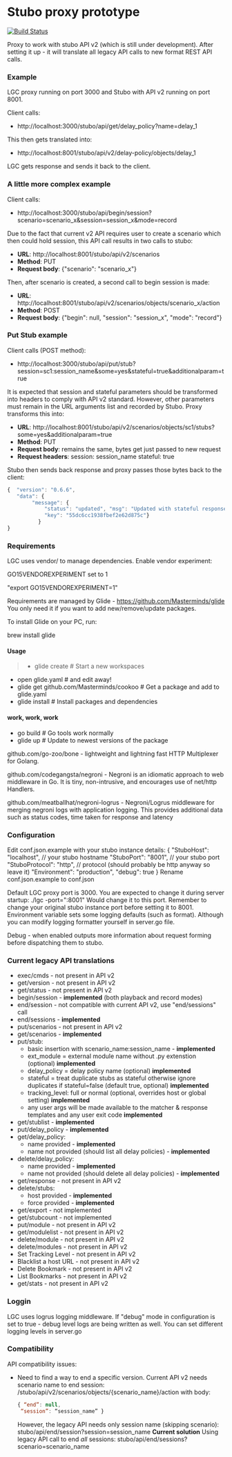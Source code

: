 # Stubo proxy prototype

[![Build Status](https://travis-ci.org/rusenask/lgc.svg?branch=master)](https://travis-ci.org/rusenask/lgc)

Proxy to work with stubo API v2 (which is still under development). After setting
it up - it will translate all legacy API calls to new format REST API calls.

### Example
LGC proxy running on port 3000 and Stubo with API v2 running on port 8001.

Client calls:
 * http://localhost:3000/stubo/api/get/delay_policy?name=delay_1

This then gets translated into:
* http://localhost:8001/stubo/api/v2/delay-policy/objects/delay_1

LGC gets response and sends it back to the client.

### A little more complex example
Client calls:
* http://localhost:3000/stubo/api/begin/session?scenario=scenario_x&session=session_x&mode=record

Due to the fact that current v2 API requires user to create a scenario which then could hold session,
this API call results in two calls to stubo:
* __URL__:           http://localhost:8001/stubo/api/v2/scenarios
* __Method__:        PUT
* __Request body__:  {"scenario": "scenario_x"}

Then, after scenario is created, a second call to begin session is made:
* __URL__:           http://localhost:8001/stubo/api/v2/scenarios/objects/scenario_x/action
* __Method__:        POST
* __Request body__:  {"begin": null, "session": "session_x",  "mode": "record"}

### Put Stub example
Client calls (POST method):
* http://localhost:3000/stubo/api/put/stub?session=sc1:session_name&some=yes&stateful=true&additionalparam=true

It is expected that session and stateful parameters should be transformed into headers to comply with API v2 standard.
However, other parameters must remain in the URL arguments list and recorded by Stubo. Proxy transforms this into:
* __URL__:             http://localhost:8001/stubo/api/v2/scenarios/objects/sc1/stubs?some=yes&additionalparam=true
* __Method__:          PUT
* __Request body__:    remains the same, bytes get just passed to new request
* __Request headers__: session: session_name
                       stateful: true  

Stubo then sends back response and proxy passes those bytes back to the client:
```javascript
{  "version": "0.6.6",
   "data": {
        "message": {
            "status": "updated", "msg": "Updated with stateful response",
            "key": "55dc6cc1938fbef2e62d875c"}
          }
}
```

### Requirements

LGC uses vendor/ to manage dependencies. Enable vendor experiment:

GO15VENDOREXPERIMENT set to 1

"export GO15VENDOREXPERIMENT=1"

Requirements are managed by Glide - https://github.com/Masterminds/glide
You only need it if you want to add new/remove/update packages.

To install Glide on your PC, run:

brew install glide

#### Usage

> * glide create                            # Start a new workspaces
* open glide.yaml                         # and edit away!
* glide get github.com/Masterminds/cookoo # Get a package and add to glide.yaml
* glide install                           # Install packages and dependencies
#### work, work, work
* go build                                # Go tools work normally
* glide up                                # Update to newest versions of the package


github.com/go-zoo/bone - lightweight and lightning fast HTTP Multiplexer for Golang.

github.com/codegangsta/negroni - Negroni is an idiomatic approach to web middleware in Go. It is tiny, non-intrusive, and encourages use of net/http Handlers.

github.com/meatballhat/negroni-logrus - Negroni/Logrus middleware for merging
negroni logs with application logging. This provides additional data such as status codes,
time taken for response and latency

### Configuration

Edit conf.json.example with your stubo instance details:
{
  "StuboHost": "localhost", // your stubo hostname
  "StuboPort": "8001",  // your stubo port
  "StuboProtocol": "http", // protocol (should probably be http anyway so leave it)
  "Environment": "production",
  "debug": true
}
Rename conf.json.example to conf.json

Default LGC proxy port is 3000. You are expected to change it during server startup:
./lgc -port=":8001"
Would change it to this port. Remember to change your original stubo instance port before setting it to 8001.
Environment variable sets some logging defaults (such as format). Although you can
modify logging formatter yourself in server.go file.

Debug - when enabled outputs more information about request forming before dispatching them to stubo.


### Current legacy API translations

* exec/cmds - not present in API v2
* get/version - not present in API v2
* get/status - not present in API v2
* begin/session - __implemented__ (both playback and record modes)
* end/session - not compatible with current API v2, use "end/sessions" call
* end/sessions - __implemented__
* put/scenarios - not present in API v2
* get/scenarios - __implemented__
* put/stub:
    + basic insertion with scenario_name:session_name - __implemented__
    + ext_module = external module name without .py extenstion (optional) __implemented__
    + delay_policy =  delay policy name (optional) __implemented__
    + stateful = treat duplicate stubs as stateful otherwise ignore duplicates if stateful=false (default true, optional) __implemented__
    + tracking_level: full or normal (optional, overrides host or global setting) __implemented__
    + any user args will be made available to the matcher & response templates and any user exit code __implemented__
* get/stublist - __implemented__
* put/delay_policy - __implemented__
* get/delay_policy:
    + name provided - __implemented__
    + name not provided (should list all delay policies) - __implemented__
* delete/delay_policy:
    + name provided - __implemented__
    + name not provided (should delete all delay policies) - __implemented__
* get/response - not present in API v2
* delete/stubs:
    + host provided - __implemented__
    + force provided - __implemented__
* get/export - not implemented
* get/stubcount - not implemented
* put/module - not present in API v2
* get/modulelist - not present in API v2
* delete/module - not present in API v2
* delete/modules - not present in API v2
* Set Tracking Level - not present in API v2
* Blacklist a host URL - not present in API v2
* Delete Bookmark - not present in API v2
* List Bookmarks - not present in API v2
* get/stats - not present in API v2

### Loggin

LGC uses logrus logging middleware. If "debug" mode in configuration is set to true -
debug level logs are being written as well. You can set different logging levels in
server.go


### Compatibility
API compatibility issues:
* Need to find a way to end a specific version. Current API v2 needs scenario name to end session:
  /stubo/api/v2/scenarios/objects/{scenario_name}/action with body:
  ```javascript
  { “end”: null,
   “session”: “session_name” }
  ```
  However, the legacy API needs only session name (skipping scenario):
  stubo/api/end/session?session=session_name
  __Current solution__
  Using legacy API call to end _all_ sessions:
  stubo/api/end/sessions?scenario=scenario_name  
